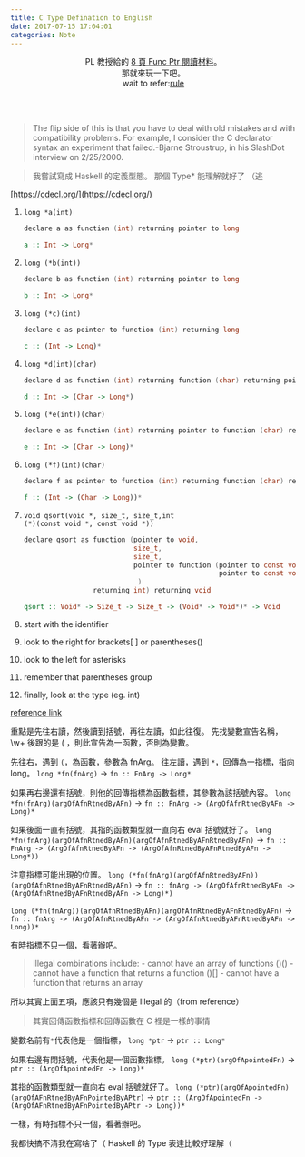 ```yaml
---
title: C Type Defination to English
date: 2017-07-15 17:04:01
categories: Note
---
```


<center>
PL 教授給的 <a href="https://www.google.com.tw/url?sa=t&amp;rct=j&amp;q=&amp;esrc=s&amp;source=web&amp;cd=1&amp;cad=rja&amp;uact=8&amp;ved=0ahUKEwiYrNTC6orVAhXEebwKHVxyDXIQFgglMAA&amp;url=http%3A%2F%2Fwww2.mta.ac.il%2F~hbinsky%2Fc%2520content%2FFunction%2520Pointer.pdf&amp;usg=AFQjCNEzZ-0v-7fvdH5Z8sEVHbebcpV4mg">8 頁 Func Ptr 閱讀材料</a>。<br>
那就來玩一下吧。<br>
wait to refer:<a href="http://ieng9.ucsd.edu/~cs30x/rt_lt.rule.html">rule</a>
</center>


<!-- more -->


<br><br>
<script src="/files/c-syntax-patch.js"></script>
<link href="/files/c-syntax-patch.css" rel="stylesheet" type="text/css">

> The flip side of this is that you have to deal with old mistakes and with compatibility problems. For example, I consider the C declarator syntax an experiment that failed.-Bjarne Stroustrup, in his SlashDot interview on 2/25/2000.

> 我嘗試寫成 Haskell 的定義型態。
> 那個 Type\* 能理解就好了 （逃

[https://cdecl.org/](https://cdecl.org/)

1. <code class='patch'>long \*a(int)</code>
    ```C
    declare a as function (int) returning pointer to long
    ```
    ```Haskell
    a :: Int -> Long*
    ```
2. <code class='patch'>long (\*b(int))</code>
    ```C
    declare b as function (int) returning pointer to long
    ```
    ```Haskell
    b :: Int -> Long*
    ```
3. <code class='patch'>long (\*c)(int)</code>
    ```C
    declare c as pointer to function (int) returning long
    ```
    ```Haskell
    c :: (Int -> Long)*
    ```
4. <code class='patch'>long \*d(int)(char)</code>
    ```C
    declare d as function (int) returning function (char) returning pointer to long
    ```
    ```Haskell
    d :: Int -> (Char -> Long*)
    ```
5. <code class='patch'>long (\*e(int))(char)</code>
    ```C
    declare e as function (int) returning pointer to function (char) returning long
    ```
    ```Haskell
    e :: Int -> (Char -> Long)*
    ```
6. <code class='patch'>long (\*f)(int)(char)</code>
    ```C
    declare f as pointer to function (int) returning function (char) returning long
    ```
    ```Haskell
    f :: (Int -> (Char -> Long))*
    ```
7. <code class='patch'>void qsort(void \*, size_t, size_t,int (\*)(const void \*, const void \*))</code>
    ```C
    declare qsort as function (pointer to void,
                               size_t,
                               size_t,
                               pointer to function (pointer to const void,
                                                    pointer to const void)
                                )
                     returning int) returning void
    ```
    ```Haskell
    qsort :: Void* -> Size_t -> Size_t -> (Void* -> Void*)* -> Void
    ```

1. start with the identifier
2. look to the right for brackets[ ] or parentheses()
3. look to the left for asterisks
4. remember that parentheses group
5. finally, look at the type (eg. int)

[reference link](http://cseweb.ucsd.edu/~ricko/rt_lt.rule.html)


重點是先往右讀，然後讀到括號，再往左讀，如此往復。
先找變數宣告名稱，\w+ 後跟的是 ( ，則此宣告為一函數，否則為變數。

先往右，遇到 `(`，為函數，參數為 fnArg。
往左讀，遇到 `*`，回傳為一指標，指向 long。
`long *fn(fnArg)` -> `fn :: FnArg -> Long*`

如果再右邊還有括號，則他的回傳指標為函數指標，其參數為該括號內容。
`long *fn(fnArg)(argOfAfnRtnedByAFn)` -> `fn :: FnArg -> (ArgOfAfnRtnedByAFn -> Long)*`

如果後面一直有括號，其指的函數類型就一直向右 eval 括號就好了。
`long *fn(fnArg)(argOfAfnRtnedByAFn)(argOfAfnRtnedByAFnRtnedByAFn)`
-> `fn :: FnArg -> (ArgOfAfnRtnedByAFn -> (ArgOfAfnRtnedByAFnRtnedByAFn -> Long*))`

注意指標可能出現的位置。
`long (*fn(fnArg)(argOfAfnRtnedByAFn))(argOfAfnRtnedByAFnRtnedByAFn)`
-> `fn :: fnArg -> (ArgOfAfnRtnedByAFn -> (ArgOfAfnRtnedByAFnRtnedByAFn -> Long)*)`

`long (*fn(fnArg))(argOfAfnRtnedByAFn)(argOfAfnRtnedByAFnRtnedByAFn)`
-> `fn :: fnArg -> (ArgOfAfnRtnedByAFn -> (ArgOfAfnRtnedByAFnRtnedByAFn -> Long))*`

有時指標不只一個，看著辦吧。

> Illegal combinations include:
	 []() - cannot have an array of functions
	 ()() - cannot have a function that returns a function
	 ()[] - cannot have a function that returns an array

所以其實上面五項，應該只有幾個是 Illegal 的（from reference）

> 其實回傳函數指標和回傳函數在 C 裡是一樣的事情

變數名前有`*`代表他是一個指標，
`long *ptr` -> `ptr :: Long*`

如果右邊有閉括號，代表他是一個函數指標。
`long (*ptr)(argOfApointedFn)` -> `ptr :: (ArgOfApointedFn -> Long)*`

其指的函數類型就一直向右 eval 括號就好了。
`long (*ptr)(argOfApointedFn)(argOfAFnRtnedByAFnPointedByAPtr)`
-> `ptr :: (ArgOfApointedFn -> (ArgOfAFnRtnedByAFnPointedByAPtr -> Long))*`

一樣，有時指標不只一個，看著辦吧。

我都快搞不清我在寫啥了（
Haskell 的 Type 表達比較好理解（
